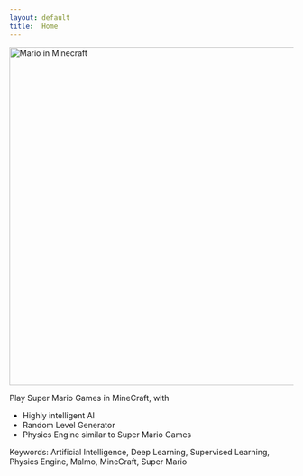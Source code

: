 ```yaml
---
layout: default
title:  Home
---
```


<img src="https://raw.githubusercontent.com/irsisyphus/pictures/master/malmo/index_1.jpg" alt="Mario in Minecraft" style="width: 600px;"/>

Play Super Mario Games in MineCraft, with
  - Highly intelligent AI
  - Random Level Generator
  - Physics Engine similar to Super Mario Games

Keywords: Artificial Intelligence, Deep Learning, Supervised Learning, Physics Engine, Malmo, MineCraft, Super Mario
